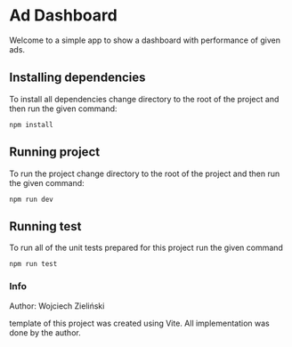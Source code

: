 # Ad Dashboard

Welcome to a simple app to show a dashboard with performance of given ads.

## Installing dependencies

To install all dependencies change directory to the root of the project and then run the given command:

`npm install`

## Running project

To run the project change directory to the root of the project and then run the given command:

`npm run dev`


## Running test

To run all of the unit tests prepared for this project run the given command

`npm run test`


### Info

Author: Wojciech Zieliński

template of this project was created using Vite. All implementation was done by the author.